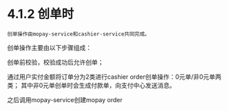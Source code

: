 # 4.1.2 创单时

    创单操作由mopay-service和cashier-service共同完成。

创单操作主要由以下步骤组成：

创单前校验，校验成功后允许创单；

通过用户实付金额将订单分为2类进行cashier order创单操作：0元单/非0元单两类；
其中非0元单创单时会生成付款单，向支付中心发送消息。

之后调用mopay-service创建mopay order
  
 


 
